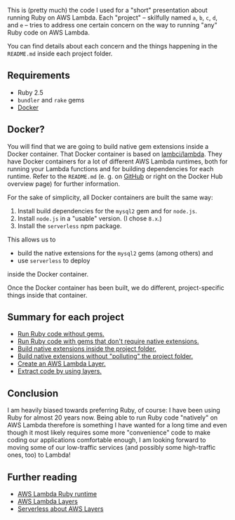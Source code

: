 This is (pretty much) the code I used for a "short" presentation about running
Ruby on AWS Lambda. Each "project" – skilfully named `a`, `b`, `c`, `d`, and 
`e` – tries to address one certain concern on the way to running "any" Ruby
code on AWS Lambda.

You can find details about each concern and the things happening in the
`README.md` inside each project folder.

## Requirements

* Ruby 2.5
* `bundler` and `rake` gems
* [Docker](https://www.docker.com/get-started)

## Docker?

You will find that we are going to build native gem extensions inside a Docker
container. That Docker container is based on
[lambci/lambda](https://hub.docker.com/r/lambci/lambda). They have Docker
containers for a lot of different AWS Lambda runtimes, both for running your
Lambda functions and for building dependencies for each runtime. Refer to the
`README.md` (e. g. on [GitHub](https://hub.docker.com/r/lambci/lambda) or right
on the Docker Hub overview page) for further information.

For the sake of simplicity, all Docker containers are built the same way:

1. Install build dependencies for the `mysql2` gem and for `node.js`.
2. Install `node.js` in a "usable" version. (I chose `8.x`.)
3. Install the `serverless` npm package.

This allows us to 

* build the native extensions for the `mysql2` gems (among others) and
* use `serverless` to deploy

inside the Docker container.

Once the Docker container has been built, we do different, project-specific
things inside that container.

## Summary for each project

* [Run Ruby code without gems.](a)
* [Run Ruby code with gems that don't require native extensions.](b)
* [Build native extensions inside the project folder.](c)
* [Build native extensions without "polluting" the project folder.](d)
* [Create an AWS Lambda Layer.](layers/shark-mysql-ruby)
* [Extract code by using layers.](e)

## Conclusion

I am heavily biased towards preferring Ruby, of course: I have been using Ruby
for almost 20 years now. Being able to run Ruby code "natively" on AWS
Lambda therefore is something I have wanted for a long time and even though it
most likely requires some more "convenience" code to make coding our 
applications comfortable enough, I am looking forward to moving some of our
low-traffic services (and possibly some high-traffic ones, too) to Lambda!

## Further reading

* [AWS Lambda Ruby runtime](https://docs.aws.amazon.com/lambda/latest/dg/lambda-ruby.html)
* [AWS Lambda Layers](https://docs.aws.amazon.com/lambda/latest/dg/configuration-layers.html)
* [Serverless about AWS Layers](https://serverless.com/framework/docs/providers/aws/guide/layers/)
